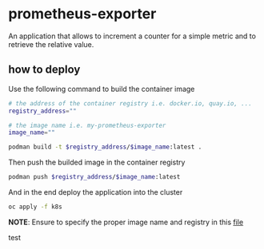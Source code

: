 # prometheus-exporter

An application that allows to increment a counter for a simple metric and to retrieve the relative value.

## how to deploy

Use the following command to build the container image
```bash
# the address of the container registry i.e. docker.io, quay.io, ...
registry_address=""

# the image name i.e. my-prometheus-exporter
image_name="" 

podman build -t $registry_address/$image_name:latest .
```

Then push the builded image in the container registry
```bash
podman push $registry_address/$image_name:latest
```

And in the end deploy the application into the cluster
```bash
oc apply -f k8s
```

**NOTE**: Ensure to specify the proper image name and registry in this [file](k8s/deployment.yaml)

test
